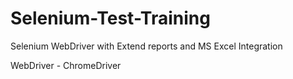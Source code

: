 # Selenium-Test-Training
Selenium WebDriver with Extend reports and MS Excel Integration

WebDriver - ChromeDriver

